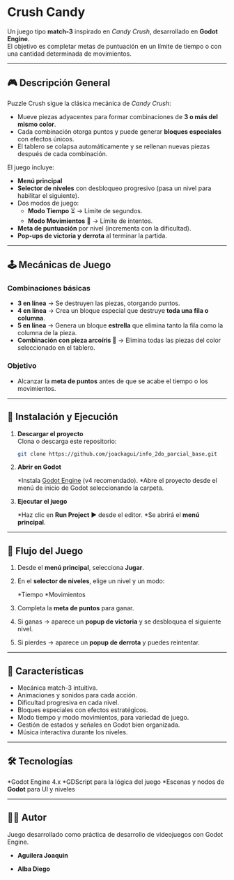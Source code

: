 # Crush Candy

Un juego tipo **match-3** inspirado en *Candy Crush*, desarrollado en **Godot Engine**.  
El objetivo es completar metas de puntuación en un límite de tiempo o con una cantidad determinada de movimientos.

---

## 🎮 Descripción General

Puzzle Crush sigue la clásica mecánica de *Candy Crush*:

- Mueve piezas adyacentes para formar combinaciones de **3 o más del mismo color**.  
- Cada combinación otorga puntos y puede generar **bloques especiales** con efectos únicos.  
- El tablero se colapsa automáticamente y se rellenan nuevas piezas después de cada combinación.

El juego incluye:  

- **Menú principal**  
- **Selector de niveles** con desbloqueo progresivo (pasa un nivel para habilitar el siguiente).  
- Dos modos de juego:  
  - **Modo Tiempo** ⏳ → Límite de segundos.  
  - **Modo Movimientos** 🎲 → Límite de intentos.  
- **Meta de puntuación** por nivel (incrementa con la dificultad).  
- **Pop-ups de victoria y derrota** al terminar la partida.

---

## 🕹️ Mecánicas de Juego

### Combinaciones básicas

- **3 en línea** → Se destruyen las piezas, otorgando puntos.  
- **4 en línea** → Crea un bloque especial que destruye **toda una fila o columna**.  
- **5 en línea** → Genera un bloque **estrella** que elimina tanto la fila como la columna de la pieza.  
- **Combinación con pieza arcoíris 🌈** → Elimina todas las piezas del color seleccionado en el tablero.  

### Objetivo

- Alcanzar la **meta de puntos** antes de que se acabe el tiempo o los movimientos.  

---

## 📂 Instalación y Ejecución

1. **Descargar el proyecto**  
   Clona o descarga este repositorio:

   ```bash
   git clone https://github.com/joackagui/info_2do_parcial_base.git


2. **Abrir en Godot**

   *Instala [Godot Engine](https://godotengine.org/download) (v4 recomendado).
   *Abre el proyecto desde el menú de inicio de Godot seleccionando la carpeta.

3. **Ejecutar el juego**

   *Haz clic en **Run Project** ▶️ desde el editor.
   *Se abrirá el **menú principal**.

---

## 📑 Flujo del Juego

1. Desde el **menú principal**, selecciona **Jugar**.
2. En el **selector de niveles**, elige un nivel y un modo:

   *Tiempo
   *Movimientos
3. Completa la **meta de puntos** para ganar.
4. Si ganas → aparece un **popup de victoria** y se desbloquea el siguiente nivel.
5. Si pierdes → aparece un **popup de derrota** y puedes reintentar.

---

## 🌟 Características

- Mecánica match-3 intuitiva.
- Animaciones y sonidos para cada acción.
- Dificultad progresiva en cada nivel.
- Bloques especiales con efectos estratégicos.
- Modo tiempo y modo movimientos, para variedad de juego.
- Gestión de estados y señales en Godot bien organizada.
- Música interactiva durante los niveles.

---

## 🛠️ Tecnologías

*Godot Engine 4.x
*GDScript para la lógica del juego
*Escenas y nodos de **Godot** para UI y niveles

---

## 👨‍💻 Autor

Juego desarrollado como práctica de desarrollo de videojuegos con Godot Engine.

- **Aguilera Joaquin**

- **Alba Diego**
